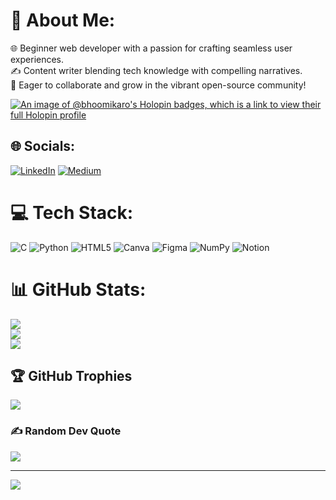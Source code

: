 # 💫 About Me:
🌐 Beginner web developer with a passion for crafting seamless user experiences.<br>✍️ Content writer blending tech knowledge with compelling narratives.<br>🚀 Eager to collaborate and grow in the vibrant open-source community!

[![An image of @bhoomikaro's Holopin badges, which is a link to view their full Holopin profile](https://holopin.me/bhoomikaro)](https://holopin.io/@bhoomikaro)

## 🌐 Socials:
[![LinkedIn](https://img.shields.io/badge/LinkedIn-%230077B5.svg?logo=linkedin&logoColor=white)](https://linkedin.com/in/https://www.linkedin.com/in/bhoomika-rao-52521722a/) [![Medium](https://img.shields.io/badge/Medium-12100E?logo=medium&logoColor=white)](https://medium.com/@https://medium.com/@bhoomikarao) 

# 💻 Tech Stack:
![C](https://img.shields.io/badge/c-%2300599C.svg?style=flat&logo=c&logoColor=white) ![Python](https://img.shields.io/badge/python-3670A0?style=flat&logo=python&logoColor=ffdd54) ![HTML5](https://img.shields.io/badge/html5-%23E34F26.svg?style=flat&logo=html5&logoColor=white) ![Canva](https://img.shields.io/badge/Canva-%2300C4CC.svg?style=flat&logo=Canva&logoColor=white) ![Figma](https://img.shields.io/badge/figma-%23F24E1E.svg?style=flat&logo=figma&logoColor=white) ![NumPy](https://img.shields.io/badge/numpy-%23013243.svg?style=flat&logo=numpy&logoColor=white) ![Notion](https://img.shields.io/badge/Notion-%23000000.svg?style=flat&logo=notion&logoColor=white)
# 📊 GitHub Stats:
![](https://github-readme-stats.vercel.app/api?username=bhoomikarao22&theme=dark&hide_border=false&include_all_commits=false&count_private=false)<br/>
![](https://github-readme-streak-stats.herokuapp.com/?user=bhoomikarao22&theme=dark&hide_border=false)<br/>
![](https://github-readme-stats.vercel.app/api/top-langs/?username=bhoomikarao22&theme=dark&hide_border=false&include_all_commits=false&count_private=false&layout=compact)

## 🏆 GitHub Trophies
![](https://github-profile-trophy.vercel.app/?username=bhoomikarao22&theme=radical&no-frame=false&no-bg=true&margin-w=4)

### ✍️ Random Dev Quote
![](https://quotes-github-readme.vercel.app/api?type=horizontal&theme=dark)

---
[![](https://visitcount.itsvg.in/api?id=bhoomikarao22&icon=0&color=0)](https://visitcount.itsvg.in)

<!-- Proudly created with GPRM ( https://gprm.itsvg.in ) -->
